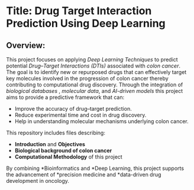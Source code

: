 # Title: Drug Target Interaction Prediction Using Deep Learning
## Overview:
 This project focuses on applying *Deep Learning Techniques* to predict potential *Drug–Target Interactions (DTIs)* associated with *colon cancer*.  
The goal is to identify new or repurposed drugs that can effectively target key molecules involved in the progression of colon cancer thereby contributing to computational drug discovery.
Through the integration of *biological databases* , *molecular data*, and *AI-driven models* this project aims to provide a predictive framework that can:
- Improve the accuracy of drug–target prediction.
- Reduce experimental time and cost in drug discovery.
- Help in understanding molecular mechanisms underlying colon cancer.

This repository includes files describing:
- **Introduction** and **Objectives**
- **Biological background of colon cancer**
- **Computational Methodology** of this project

By combining *Bioinformatics and *Deep Learning, this project supports the advancement of *precision medicine and *data-driven drug development in oncology.
